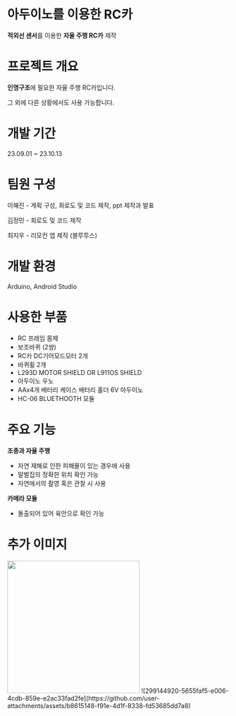 # 아두이노를 이용한 RC카

**적외선 센서**를 이용한 **자율 주행 RC카** 제작




# 프로젝트 개요

**인명구조**에 필요한 자율 주행 RC카입니다.

그 외에 다른 상황에서도 사용 가능합니다.




# 개발 기간

23.09.01 ~ 23.10.13




# 팀원 구성

이혜진 - 계획 구성, 회로도 및 코드 제작, ppt 제작과 발표


김정민 - 회로도 및 코드 제작


최지우 - 리모컨 앱 제작 (블루투스)




# 개발 환경

Arduino, Android Studio




# 사용한 부품

- RC 프레임 몸체
- 보조바퀴 (2쌍)
- RC카 DC기어모드모터 2개
-  바퀴휠 2개
-  L293D MOTOR SHIELD OR L911OS SHIELD
- 아두이노 우노
- AAx4개 배터리 케이스 배터리 홀더 6V 아두이노
- HC-06 BLUETHOOTH 모듈




# 주요 기능

**조종과 자율 주행**
- 자연 재해로 인한 피해물이 있는 경우에 사용
- 말벌집의 정확한 위치 확인 가능
- 자연에서의 촬영 혹은 관찰 시 사용

**카메라 모듈**
- 돌출되어 있어 육안으로 확인 가능


# 추가 이미지


<img width="300px" height="300px" src="https://github.com/user-attachments/assets/c1319b62-5934-4835-8ce1-d706aeaff7bc"/>
![299144920-5655faf5-e006-4cdb-859e-e2ac33fad2fe](https://github.com/user-attachments/assets/b8615148-f91e-4d1f-8338-fd53685dd7a8)

